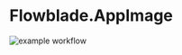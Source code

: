 # Flowblade.AppImage

![example workflow](https://github.com/nx-appbuild-hub/Flowblade.AppImage//actions/workflows/makefile.yml/badge.svg)
